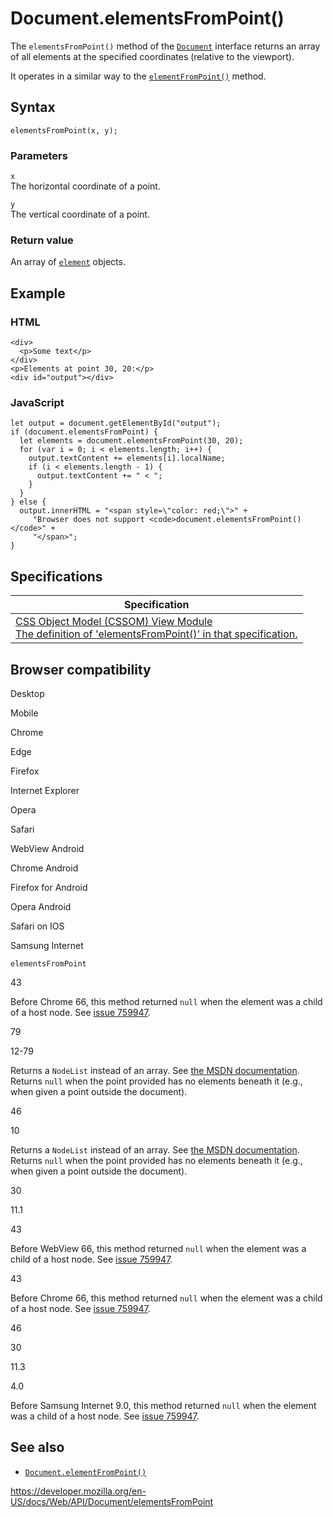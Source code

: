 # Document.elementsFromPoint()

The `elementsFromPoint()` method of the [`Document`](../document) interface returns an array of all elements at the specified coordinates (relative to the viewport).

It operates in a similar way to the [`elementFromPoint()`](elementfrompoint) method.

## Syntax

    elementsFromPoint(x, y);

### Parameters

`x`  
The horizontal coordinate of a point.

`y`  
The vertical coordinate of a point.

### Return value

An array of [`element`](../element) objects.

## Example

### HTML

    <div>
      <p>Some text</p>
    </div>
    <p>Elements at point 30, 20:</p>
    <div id="output"></div>

### JavaScript

    let output = document.getElementById("output");
    if (document.elementsFromPoint) {
      let elements = document.elementsFromPoint(30, 20);
      for (var i = 0; i < elements.length; i++) {
        output.textContent += elements[i].localName;
        if (i < elements.length - 1) {
          output.textContent += " < ";
        }
      }
    } else {
      output.innerHTML = "<span style=\"color: red;\">" +
         "Browser does not support <code>document.elementsFromPoint()</code>" +
         "</span>";
    }

## Specifications

<table><thead><tr class="header"><th>Specification</th></tr></thead><tbody><tr class="odd"><td><a href="https://drafts.csswg.org/cssom-view/#dom-document-elementsfrompoint">CSS Object Model (CSSOM) View Module<br />
<span class="small">The definition of 'elementsFromPoint()' in that specification.</span></a></td></tr></tbody></table>

## Browser compatibility

Desktop

Mobile

Chrome

Edge

Firefox

Internet Explorer

Opera

Safari

WebView Android

Chrome Android

Firefox for Android

Opera Android

Safari on IOS

Samsung Internet

`elementsFromPoint`

43

Before Chrome 66, this method returned `null` when the element was a child of a host node. See [issue 759947](https://crbug.com/759947).

79

12-79

Returns a `NodeList` instead of an array. See [the MSDN documentation](<https://msdn.microsoft.com/en-us/library/hh772121(v=vs.85).aspx>). Returns `null` when the point provided has no elements beneath it (e.g., when given a point outside the document).

46

10

Returns a `NodeList` instead of an array. See [the MSDN documentation](<https://msdn.microsoft.com/en-us/library/hh772121(v=vs.85).aspx>). Returns `null` when the point provided has no elements beneath it (e.g., when given a point outside the document).

30

11.1

43

Before WebView 66, this method returned `null` when the element was a child of a host node. See [issue 759947](https://crbug.com/759947).

43

Before Chrome 66, this method returned `null` when the element was a child of a host node. See [issue 759947](https://crbug.com/759947).

46

30

11.3

4.0

Before Samsung Internet 9.0, this method returned `null` when the element was a child of a host node. See [issue 759947](https://crbug.com/759947).

## See also

- [`Document.elementFromPoint()`](elementfrompoint)

<a href="https://developer.mozilla.org/en-US/docs/Web/API/Document/elementsFromPoint" class="_attribution-link">https://developer.mozilla.org/en-US/docs/Web/API/Document/elementsFromPoint</a>
